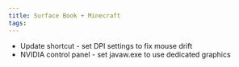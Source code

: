```yaml
---
title: Surface Book + Minecraft
tags:
---
```


* Update shortcut - set DPI settings to fix mouse drift
* NVIDIA control panel - set javaw.exe to use dedicated graphics